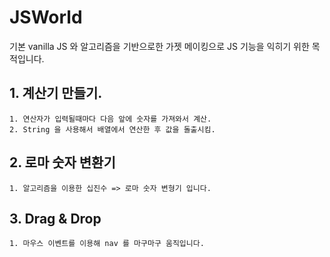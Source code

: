 # JSWorld

기본 vanilla JS 와 알고리즘을 기반으로한 가젯 메이킹으로 JS 기능을 익히기 위한 목적입니다.

## 1. 계산기 만들기.

    1. 연산자가 입력될때마다 다음 앞에 숫자를 가져와서 계산.
    2. String 을 사용해서 배열에서 연산한 후 값을 돌출시킴.

## 2. 로마 숫자 변환기

    1. 알고리즘을 이용한 십진수 => 로마 숫자 변형기 입니다.

## 3. Drag & Drop 

    1. 마우스 이벤트를 이용해 nav 를 마구마구 움직입니다.